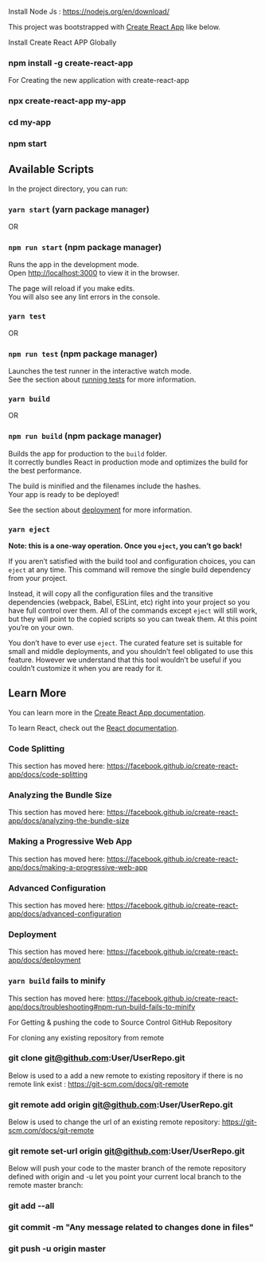 Install Node Js : https://nodejs.org/en/download/

This project was bootstrapped with [Create React App](https://github.com/facebook/create-react-app) like below.

Install Create React APP Globally

### npm install -g create-react-app   

For Creating the new application with create-react-app
### npx create-react-app my-app
### cd my-app
### npm start

## Available Scripts

In the project directory, you can run:

### `yarn start`  (yarn package manager)
OR 
### `npm run start`   (npm package manager)

Runs the app in the development mode.<br />
Open [http://localhost:3000](http://localhost:3000) to view it in the browser.

The page will reload if you make edits.<br />
You will also see any lint errors in the console.

### `yarn test`
OR 
### `npm run test`   (npm package manager)

Launches the test runner in the interactive watch mode.<br />
See the section about [running tests](https://facebook.github.io/create-react-app/docs/running-tests) for more information.

### `yarn build`
OR 
### `npm run build`   (npm package manager)

Builds the app for production to the `build` folder.<br />
It correctly bundles React in production mode and optimizes the build for the best performance.

The build is minified and the filenames include the hashes.<br />
Your app is ready to be deployed!

See the section about [deployment](https://facebook.github.io/create-react-app/docs/deployment) for more information.

### `yarn eject`

**Note: this is a one-way operation. Once you `eject`, you can’t go back!**

If you aren’t satisfied with the build tool and configuration choices, you can `eject` at any time. This command will remove the single build dependency from your project.

Instead, it will copy all the configuration files and the transitive dependencies (webpack, Babel, ESLint, etc) right into your project so you have full control over them. All of the commands except `eject` will still work, but they will point to the copied scripts so you can tweak them. At this point you’re on your own.

You don’t have to ever use `eject`. The curated feature set is suitable for small and middle deployments, and you shouldn’t feel obligated to use this feature. However we understand that this tool wouldn’t be useful if you couldn’t customize it when you are ready for it.

## Learn More

You can learn more in the [Create React App documentation](https://facebook.github.io/create-react-app/docs/getting-started).

To learn React, check out the [React documentation](https://reactjs.org/).

### Code Splitting

This section has moved here: https://facebook.github.io/create-react-app/docs/code-splitting

### Analyzing the Bundle Size

This section has moved here: https://facebook.github.io/create-react-app/docs/analyzing-the-bundle-size

### Making a Progressive Web App

This section has moved here: https://facebook.github.io/create-react-app/docs/making-a-progressive-web-app

### Advanced Configuration

This section has moved here: https://facebook.github.io/create-react-app/docs/advanced-configuration

### Deployment

This section has moved here: https://facebook.github.io/create-react-app/docs/deployment

### `yarn build` fails to minify

This section has moved here: https://facebook.github.io/create-react-app/docs/troubleshooting#npm-run-build-fails-to-minify


For Getting & pushing the code to Source Control GitHub Repository

For cloning any existing repository from remote

### git clone git@github.com:User/UserRepo.git

Below is used to a add a new remote to existing repository if there is no remote link exist : https://git-scm.com/docs/git-remote

### git remote add origin git@github.com:User/UserRepo.git

Below is used to change the url of an existing remote repository: https://git-scm.com/docs/git-remote

### git remote set-url origin git@github.com:User/UserRepo.git

Below will push your code to the master branch of the remote repository defined with origin and -u let you point your current local branch to the remote master branch:

### git add --all
### git commit -m "Any message related to changes done in files"
### git push -u origin master